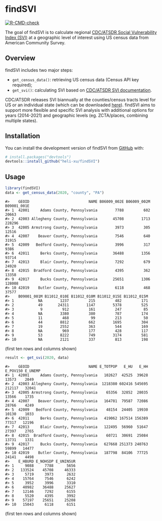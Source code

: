 
<!-- README.md is generated from README.Rmd. Please edit that file -->

# findSVI

<!-- badges: start -->

[![R-CMD-check](https://github.com/heli-xu/findSVI/actions/workflows/R-CMD-check.yaml/badge.svg)](https://github.com/heli-xu/findSVI/actions/workflows/R-CMD-check.yaml)
<!-- badges: end -->

The goal of findSVI is to calculate regional [CDC/ATSDR Social
Vulnerability Index
(SVI)](https://www.atsdr.cdc.gov/placeandhealth/svi/index.html) at a
geographic level of interest using US census data from American
Community Survey.

## Overview

findSVI includes two major steps:

- `get_census_data()`: retrieving US census data (Census API key
  required);
- `get_svi()`: calculating SVI based on [CDC/ATSDR SVI
  documentation](https://www.atsdr.cdc.gov/placeandhealth/svi/data_documentation_download.html).

CDC/ATSDR releases SVI biannually at the counties/census tracts level
for US or an individual state (which can be downloaded
[here](https://www.atsdr.cdc.gov/placeandhealth/svi/data_documentation_download.html)).
findSVI aims to support more flexible and specific SVI analysis with
additional options for years (2014-2021) and geographic levels (eg.
ZCTA/places, combining multiple states).

## Installation

You can install the development version of findSVI from
[GitHub](https://github.com/) with:

``` r
# install.packages("devtools")
devtools::install_github("heli-xu/findSVI")
```

## Usage

``` r
library(findSVI)
data <- get_census_data(2020, "county", "PA")
```

    #>    GEOID                           NAME B06009_002E B06009_002M B09001_001E
    #> 1  42001     Adams County, Pennsylvania        7788         602       20663
    #> 2  42003 Allegheny County, Pennsylvania       45708        1713      228296
    #> 3  42005 Armstrong County, Pennsylvania        3973         305       12516
    #> 4  42007    Beaver County, Pennsylvania        7546         640       31915
    #> 5  42009   Bedford County, Pennsylvania        3996         317        9386
    #> 6  42011     Berks County, Pennsylvania       36488        1356       93714
    #> 7  42013     Blair County, Pennsylvania        7292         679       24920
    #> 8  42015  Bradford County, Pennsylvania        4395         362       13358
    #> 9  42017     Bucks County, Pennsylvania       25651        1306      128008
    #> 10 42019    Butler County, Pennsylvania        6118         468       37577
    #>    B09001_001M B11012_010E B11012_010M B11012_015E B11012_015M
    #> 1           NA        1237         215         482         171
    #> 2           49       24311        1147        5378         525
    #> 3            9         912         161         247          85
    #> 4           NA        3380         380         787         174
    #> 5           11         468          99         213          50
    #> 6           44        8812         662        1695         304
    #> 7           19        2552         363         544         169
    #> 8           NA         969         177         428         117
    #> 9           53        8222         749        3174         581
    #> 10          NA        2121         337         813         198

(first ten rows and columns shown)

``` r
result <- get_svi(2020, data)
```

    #>    GEOID                           NAME E_TOTPOP   E_HU   E_HH E_POV150 E_UNEMP
    #> 1  42001     Adams County, Pennsylvania   102627  42525  39628    13573    2049
    #> 2  42003 Allegheny County, Pennsylvania  1218380 602416 545695   212117   32041
    #> 3  42005 Armstrong County, Pennsylvania    65356  32852  28035    13566    1735
    #> 4  42007    Beaver County, Pennsylvania   164781  79587  72086    28766    4249
    #> 5  42009   Bedford County, Pennsylvania    48154  24405  19930    10130    1033
    #> 6  42011     Berks County, Pennsylvania   419062 167514 156389    77317   12196
    #> 7  42013     Blair County, Pennsylvania   122495  56960  51647    27397    2765
    #> 8  42015  Bradford County, Pennsylvania    60721  30691  25084    13731    1331
    #> 9  42017     Bucks County, Pennsylvania   627668 251373 240763    59899   14477
    #> 10 42019    Butler County, Pennsylvania   187798  84106  77725    24141    4498
    #>    E_HBURD E_NOHSDP E_UNINSUR
    #> 1     9088     7788      5656
    #> 2   133524    45708     46333
    #> 3     5719     3973      2632
    #> 4    15764     7546      6242
    #> 5     3952     3996      3310
    #> 6    40982    36488     25627
    #> 7    12146     7292      6155
    #> 8     5520     4395      3992
    #> 9    57197    25651     25208
    #> 10   15043     6118      6151

(first ten rows and columns shown)
